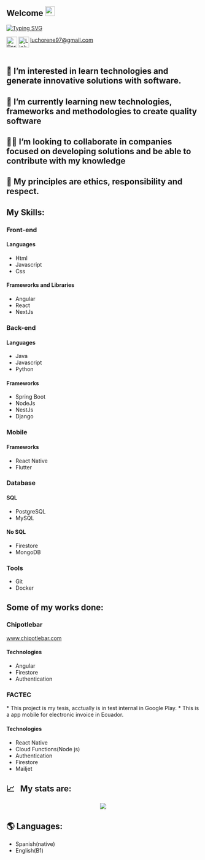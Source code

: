 

## Welcome <img src="https://media.giphy.com/media/hvRJCLFzcasrR4ia7z/giphy.gif" width="25px">

[![Typing SVG](https://readme-typing-svg.herokuapp.com?color=00D13B&width=750&lines=💻+Hi,+I’m+@LuisRenePanjon+and+I'm+Software+Engineer.+🖥)](https://git.io/typing-svg)

[luchorene97@gmail.com](mailto:luchorene97@gmail.com) 
<a href="https://portfolio-reneloper.web.app/">
  <img align="left" alt="Portfolio" width="28px" src="https://cdn.pixabay.com/photo/2017/02/23/13/05/avatar-2092113_960_720.png" />
</a>
<a href="https://www.linkedin.com/in/renepb97/">
  <img align="left" alt="LinkedIN" width="28px" src="https://raw.githubusercontent.com/peterthehan/peterthehan/master/assets/linkedin.svg" />
</a>


<br />

## 👀 I’m interested in learn technologies and generate innovative solutions with software.
## 🌱 I’m currently learning new technologies, frameworks and methodologies to create quality software
## 🧑‍💼 I’m looking to collaborate in companies focused on developing solutions and be able to contribute with my knowledge
## 🧑‍ My principles are ethics, responsibility and respect.
<h2>My Skills:</h2>
<div class="container-skill">
  <div class="area-container">
    <h3>Front-end</h3>
  <h4>Languages</h4>
  <ul>
  <li>Html</li>
  <li>Javascript</li>
  <li>Css</li>
</ul>
<h4 >Frameworks and Libraries</h4>

<ul>
  <li>Angular</li>
  <li>React</li>
  <li>NextJs</li>
 </ul>

</div>
  <div>
</div>
  <div>
</div>
</div>
<h3>Back-end</h3>

<h4>Languages</h4>

<ul>
  <li>Java</li>
  <li>Javascript</li>
  <li>Python</li>
</ul>
<h4>Frameworks</h4>

<ul>
  <li>Spring Boot</li>
  <li>NodeJs</li>
  <li>NestJs</li>
  <li>Django</li>
</ul>

<h3>Mobile</h3>
<h4>Frameworks</h4>

<ul>
  <li>React Native</li>
  <li>Flutter</li>
</ul>

<h3>Database</h3>

<h4>SQL</h4>

<ul>
  <li>PostgreSQL</li>
  <li>MySQL</li>
</ul>
<h4>No SQL</h4>

<ul>
  <li>Firestore</li>
  <li>MongoDB</li>
</ul>
<h3>Tools</h3>

<ul>
  <li>Git</li>
  <li>Docker</li>
</ul>

<h2>Some of my works done:</h2>

<h3>Chipotlebar</h3>
<a href="https://chipotlebar.com/">www.chipotlebar.com</a>
<h4>Technologies</h4>

<ul>
  <li>Angular</li>
  <li>Firestore</li>
  <li>Authentication</li>
</ul>

<h3>FACTEC</h3>
* This project is my tesis, acctually is in test internal in Google Play.
* This is a app mobile for electronic invoice in Ecuador.
<h4>Technologies</h4>

<ul>
  <li>React Native</li>
  <li>Cloud Functions(Node js)</li>
  <li>Authentication</li>
  <li>Firestore</li>
  <li>Mailjet</li>
</ul>

## 📈 &nbsp;&nbsp;My stats are:
<p align="center">
  <img align="" src="https://github-readme-stats.vercel.app/api?username=LuisRenePanjon&theme=buefy&show_icons=true&hide=contribs" />
</p>

<h2> 🌎 Languages:</h2> 
<ul>
  <li>Spanish(native)</li>
  <li>English(B1)</li>
</ul>

<!---
LuisRenePanjon/LuisRenePanjon is a ✨ special ✨ repository because its `README.md` (this file) appears on your GitHub profile.
You can click the Preview link to take a look at your changes.
--->

